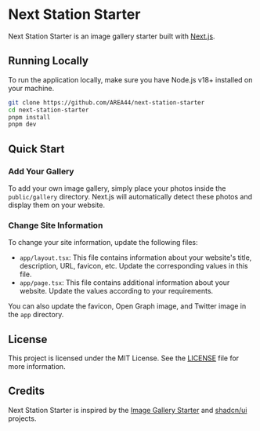 # Next Station Starter

Next Station Starter is an image gallery starter built with [Next.js](https://nextjs.org).

## Running Locally

To run the application locally, make sure you have Node.js v18+ installed on your machine.

```bash
git clone https://github.com/AREA44/next-station-starter
cd next-station-starter
pnpm install
pnpm dev
```

## Quick Start

### Add Your Gallery

To add your own image gallery, simply place your photos inside the `public/gallery` directory. Next.js will automatically detect these photos and display them on your website.

### Change Site Information

To change your site information, update the following files:

- `app/layout.tsx`: This file contains information about your website's title, description, URL, favicon, etc. Update the corresponding values in this file.
- `app/page.tsx`: This file contains additional information about your website. Update the values according to your requirements.

You can also update the favicon, Open Graph image, and Twitter image in the `app` directory.

## License

This project is licensed under the MIT License. See the [LICENSE](LICENSE) file for more information.

## Credits

Next Station Starter is inspired by the [Image Gallery Starter](https://vercel.com/templates/next.js/image-gallery-starter) and [shadcn/ui](https://ui.shadcn.com) projects.
